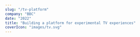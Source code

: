 ```yaml
---
slug: "/tv-platform"
company: "BBC"
date: "2022"
title: "Building a platform for experimental TV experiences"
coverIcon: "images/tv.svg"
---
```


